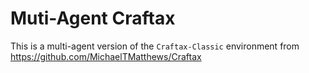 # Muti-Agent Craftax

This is a multi-agent version of the `Craftax-Classic` environment from <https://github.com/MichaelTMatthews/Craftax>
